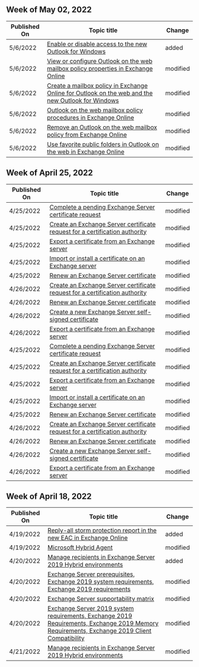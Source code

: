 <!-- This file is generated automatically each week. Changes made to this file will be overwritten.-->



## Week of May 02, 2022


| Published On |Topic title | Change |
|------|------------|--------|
| 5/6/2022 | [Enable or disable access to the new Outlook for Windows](/Exchange/clients-and-mobile-in-exchange-online/outlook-on-the-web/enable-disable-employee-access-new-outlook) | added |
| 5/6/2022 | [View or configure Outlook on the web mailbox policy properties in Exchange Online](/Exchange/clients-and-mobile-in-exchange-online/outlook-on-the-web/configure-outlook-web-app-mailbox-policy-properties) | modified |
| 5/6/2022 | [Create a mailbox policy in Exchange Online for Outlook on the web and the new Outlook for Windows](/Exchange/clients-and-mobile-in-exchange-online/outlook-on-the-web/create-outlook-web-app-mailbox-policy) | modified |
| 5/6/2022 | [Outlook on the web mailbox policy procedures in Exchange Online](/Exchange/clients-and-mobile-in-exchange-online/outlook-on-the-web/outlook-web-app-mailbox-policy-procedures) | modified |
| 5/6/2022 | [Remove an Outlook on the web mailbox policy from Exchange Online](/Exchange/clients-and-mobile-in-exchange-online/outlook-on-the-web/remove-outlook-web-app-mailbox-policy) | modified |
| 5/6/2022 | [Use favorite public folders in Outlook on the web in Exchange Online](/Exchange/collaboration-exo/public-folders/use-favorite-public-folders) | modified |


## Week of April 25, 2022


| Published On |Topic title | Change |
|------|------------|--------|
| 4/25/2022 | [Complete a pending Exchange Server certificate request](/Exchange/architecture/client-access/complete-pending-certificate-requests?view=exchserver-2016) | modified |
| 4/25/2022 | [Create an Exchange Server certificate request for a certification authority](/Exchange/architecture/client-access/create-ca-certificate-requests?view=exchserver-2016) | modified |
| 4/25/2022 | [Export a certificate from an Exchange server](/Exchange/architecture/client-access/export-certificates?view=exchserver-2016) | modified |
| 4/25/2022 | [Import or install a certificate on an Exchange server](/Exchange/architecture/client-access/import-certificates?view=exchserver-2016) | modified |
| 4/25/2022 | [Renew an Exchange Server certificate](/Exchange/architecture/client-access/renew-certificates?view=exchserver-2016) | modified |
| 4/26/2022 | [Create an Exchange Server certificate request for a certification authority](/Exchange/architecture/client-access/create-ca-certificate-requests?view=exchserver-2016) | modified |
| 4/26/2022 | [Renew an Exchange Server certificate](/Exchange/architecture/client-access/renew-certificates?view=exchserver-2016) | modified |
| 4/26/2022 | [Create a new Exchange Server self-signed certificate](/Exchange/architecture/client-access/create-self-signed-certificates?view=exchserver-2016) | modified |
| 4/26/2022 | [Export a certificate from an Exchange server](/Exchange/architecture/client-access/export-certificates?view=exchserver-2016) | modified |
| 4/25/2022 | [Complete a pending Exchange Server certificate request](/Exchange/architecture/client-access/complete-pending-certificate-requests?view=exchserver-2016) | modified |
| 4/25/2022 | [Create an Exchange Server certificate request for a certification authority](/Exchange/architecture/client-access/create-ca-certificate-requests?view=exchserver-2016) | modified |
| 4/25/2022 | [Export a certificate from an Exchange server](/Exchange/architecture/client-access/export-certificates?view=exchserver-2016) | modified |
| 4/25/2022 | [Import or install a certificate on an Exchange server](/Exchange/architecture/client-access/import-certificates?view=exchserver-2016) | modified |
| 4/25/2022 | [Renew an Exchange Server certificate](/Exchange/architecture/client-access/renew-certificates?view=exchserver-2016) | modified |
| 4/26/2022 | [Create an Exchange Server certificate request for a certification authority](/Exchange/architecture/client-access/create-ca-certificate-requests?view=exchserver-2016) | modified |
| 4/26/2022 | [Renew an Exchange Server certificate](/Exchange/architecture/client-access/renew-certificates?view=exchserver-2016) | modified |
| 4/26/2022 | [Create a new Exchange Server self-signed certificate](/Exchange/architecture/client-access/create-self-signed-certificates?view=exchserver-2016) | modified |
| 4/26/2022 | [Export a certificate from an Exchange server](/Exchange/architecture/client-access/export-certificates?view=exchserver-2016) | modified |


## Week of April 18, 2022


| Published On |Topic title | Change |
|------|------------|--------|
| 4/19/2022 | [Reply-all storm protection report in the new EAC in Exchange Online](/Exchange/monitoring/mail-flow-reports/reply-all-storm-protection-report) | added |
| 4/19/2022 | [Microsoft Hybrid Agent](/Exchange/hybrid-deployment/hybrid-agent) | modified |
| 4/20/2022 | [Manage recipients in Exchange Server 2019 Hybrid environments](/Exchange/manage-hybrid-exchange-recipients-with-management-tools) | added |
| 4/20/2022 | [Exchange Server prerequisites, Exchange 2019 system requirements, Exchange 2019 requirements](/Exchange/plan-and-deploy/prerequisites?view=exchserver-2016) | modified |
| 4/20/2022 | [Exchange Server supportability matrix](/Exchange/plan-and-deploy/supportability-matrix?view=exchserver-2016) | modified |
| 4/20/2022 | [Exchange Server 2019 system requirements, Exchange 2019 Requirements, Exchange 2019 Memory Requirements, Exchange 2019 Client Compatibility](/Exchange/plan-and-deploy/system-requirements?view=exchserver-2016) | modified |
| 4/21/2022 | [Manage recipients in Exchange Server 2019 Hybrid environments](/Exchange/manage-hybrid-exchange-recipients-with-management-tools) | modified |
